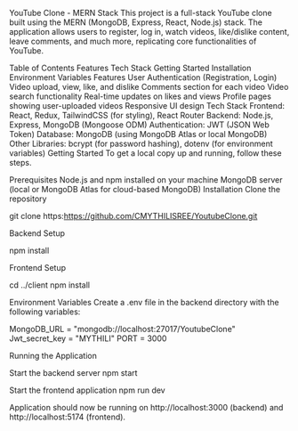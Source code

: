 YouTube Clone - MERN Stack
This project is a full-stack YouTube clone built using the MERN (MongoDB, Express, React, Node.js) stack. The application allows users to register, log in, watch videos, like/dislike content, leave comments, and much more, replicating core functionalities of YouTube.

Table of Contents
Features
Tech Stack
Getting Started
Installation
Environment Variables
Features
User Authentication (Registration, Login)
Video upload, view, like, and dislike
Comments section for each video
Video search functionality
Real-time updates on likes and views
Profile pages showing user-uploaded videos
Responsive UI design
Tech Stack
Frontend: React, Redux, TailwindCSS (for styling), React Router
Backend: Node.js, Express, MongoDB (Mongoose ODM)
Authentication: JWT (JSON Web Token)
Database: MongoDB (using MongoDB Atlas or local MongoDB)
Other Libraries:  bcrypt (for password hashing), dotenv (for environment variables)
Getting Started
To get a local copy up and running, follow these steps.

Prerequisites
Node.js and npm installed on your machine
MongoDB server (local or MongoDB Atlas for cloud-based MongoDB)
Installation
Clone the repository

git clone https:https://github.com/CMYTHILISREE/YoutubeClone.git

Backend Setup

npm install

Frontend Setup

cd ../client npm install

Environment Variables Create a .env file in the backend directory with the following variables:

MongoDB_URL = "mongodb://localhost:27017/YoutubeClone" Jwt_secret_key = "MYTHILI" PORT = 3000

Running the Application

Start the backend server npm start

Start the frontend application npm run dev

Application should now be running on http://localhost:3000 (backend) and http://localhost:5174 (frontend).
